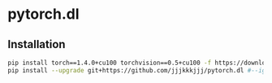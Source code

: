 # pytorch.dl

## Installation
```bash
pip install torch==1.4.0+cu100 torchvision==0.5+cu100 -f https://download.pytorch.org/whl/torch_stable.html
pip install --upgrade git+https://github.com/jjjkkkjjj/pytorch.dl #--ignore-installed pycurl # <- maybe needed
```

